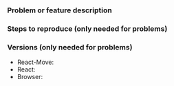 ### Problem or feature description

### Steps to reproduce (only needed for problems)

### Versions (only needed for problems)

- React-Move: 
- React: 
- Browser: 

